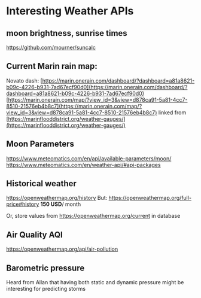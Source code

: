 # Interesting Weather APIs

## moon brightness, sunrise times
https://github.com/mourner/suncalc
## Current Marin rain map:
Novato dash: [https://marin.onerain.com/dashboard/?dashboard=a81a8621-b09c-4226-b931-7ad67ecf90d0](https://marin.onerain.com/dashboard/?dashboard=a81a8621-b09c-4226-b931-7ad67ecf90d0)  
[https://marin.onerain.com/map/?view_id=3&view=d878ca91-5a81-4cc7-8510-21576eb4b8c7](https://marin.onerain.com/map/?view_id=3&view=d878ca91-5a81-4cc7-8510-21576eb4b8c7)
linked from [https://marinflooddistrict.org/weather-gauges/](https://marinflooddistrict.org/weather-gauges/)
## Moon Parameters
https://www.meteomatics.com/en/api/available-parameters/moon/
https://www.meteomatics.com/en/weather-api/#api-packages
## Historical weather 
https://openweathermap.org/history 
But: https://openweathermap.org/full-price#history **150 USD**/ month

Or, store values from https://openweathermap.org/current in database
## Air Quality AQI
https://openweathermap.org/api/air-pollution
## Barometric pressure
Heard from Allan that having both static and dynamic pressure might be interesting for predicting storms

